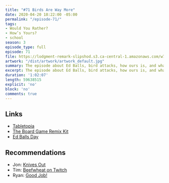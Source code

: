 ```yaml
---
title: "#71 Birds Are Way More"
date: 2020-04-20 18:22:00 -05:00
permalink: "/episode-71/"
tags:
- Would You Rather?
- How’s Yours?
- school
season: 3
episode_type: full
episode: 71
file: https://lodgment-remark-slipshod.s3.ca-central-1.amazonaws.com/w71.mp3
artwork: "/dist/artwork/artwork_default.jpg"
summary: The episode about Ed Balls, bird attacks, how ours is, and whatever.
excerpt: The episode about Ed Balls, bird attacks, how ours is, and whatever.
duration: '1:02:07'
length: 59638515
explicit: 'no'
block: 'no'
comments: true
---
```


## Links
- [Tabletopia](https://tabletopia.com/)
- [The Board Game Remix Kit](https://bgrk.itch.io/)
- [Ed Balls Day](https://knowyourmeme.com/memes/ed-balls)

## Recommendations
- Jon: [Knives Out](https://knivesout.movie)
- Tim: [Beefwheat on Twitch](https://www.twitch.tv/beefwheat)
- Ryan: [Good Job!](https://www.nintendo.com/games/detail/good-job-switch/)
